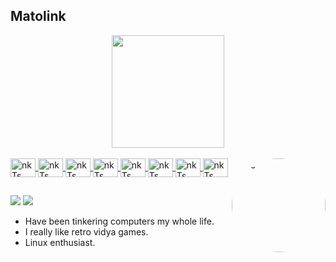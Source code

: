 ## Matolink

<div align="center">
  <a href="https://github.com/matolink">
  <img height="180em" src="https://github-readme-stats.vercel.app/api?username=matolink&show_icons=true&theme=merko&include_all_commits=true&count_private=true"/>
</div>
  <div style="display: inline_block"><br>
  <img align="center" alt="nkTs" height="30" width="40" src="https://cdn.jsdelivr.net/gh/devicons/devicon/icons/javascript/javascript-plain.svg">
  <img align="center" alt="nkTs" height="30" width="40" src="https://cdn.jsdelivr.net/gh/devicons/devicon/icons/express/express-original.svg">
  <img align="center" alt="nkTs" height="30" width="40" src="https://cdn.jsdelivr.net/gh/devicons/devicon/icons/linux/linux-original.svg">
  <img align="center" alt="nkTs" height="30" width="40" src="https://cdn.jsdelivr.net/gh/devicons/devicon/icons/nodejs/nodejs-original.svg">
  <img align="center" alt="nkTs" height="30" width="40" src="https://cdn.jsdelivr.net/gh/devicons/devicon/icons/python/python-plain-wordmark.svg">
  <img align="center" alt="nkTs" height="30" width="40" src="https://cdn.jsdelivr.net/gh/devicons/devicon/icons/selenium/selenium-original.svg">
  <img align="center" alt="nkTs" height="30" width="40" src="https://cdn.jsdelivr.net/gh/devicons/devicon/icons/laravel/laravel-plain.svg">
  <img align="center" alt="nkTs" height="30" width="40" src="https://camo.githubusercontent.com/eee2776ffe6a3ec48988287aa9e1e621bf02b848835527464d1ec0a29d7a526c/68747470733a2f2f776562736974652d76392e76657263656c2e6170702f6c6f676f2d6461726b2e737667">
  <img align="right" alt="pic" height="150" style="border-radius:50%;" src="https://imgix.bustle.com/2017/2/21/e79bbbc9-b16d-49fa-88bd-3c2d2e2dd831.jpg?w=970&h=546&fit=crop&crop=faces&auto=format&q=70">
</div>
  
  ##
 
<div> 
  <a href="https://instagram.com/mat0link" target="_blank"><img src="https://img.shields.io/badge/-Instagram-%23E4405F?style=for-the-badge&logo=instagram&logoColor=white" target="_blank"></a>
  <a href="https://www.linkedin.com/in/matias-gutierrez-53795b21b/" target="_blank"><img src="https://img.shields.io/badge/-LinkedIn-%230077B5?style=for-the-badge&logo=linkedin&logoColor=white" target="_blank"></a> 
 
</div>


- Have been tinkering computers my whole life. 
- I really like retro vidya games.
- Linux enthusiast.
